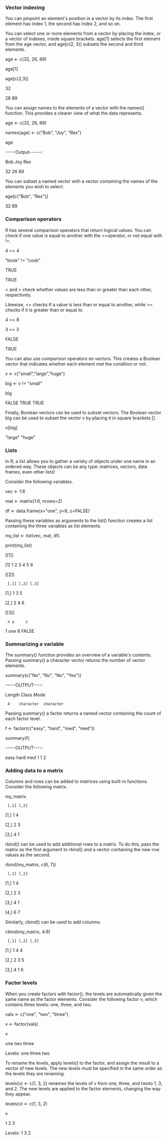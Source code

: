 ### Vector indexing
You can pinpoint an element's position in a vector by its index. The first element has index 1, the second has index 2, and so on.

You can select one or more elements from a vector by placing the index, or a vector of indexes, inside square brackets. age[1] selects the first element from the age vector, and age[c(2, 3)] subsets the second and third elements. 

age <- c(32, 26, 89)

age[1]

age[c(2,3)]

32

26 89

You can assign names to the elements of a vector with the names() function. This provides a clearer view of what the data represents. 

age <- c(32, 26, 89)

names(age) <- c("Bob", "Joy", "Rex")

age

-----Output------:

Bob Joy Rex

 32  26  89

You can subset a named vector with a vector containing the names of the elements you wish to select. 

age[c("Bob", "Rex")]

32 89

### Comparison operators 

R has several comparison operators that return logical values. 
You can check if one value is equal to another with the ==operator, or 
not equal with !=. 

4 == 4

"book" != "cook"

TRUE

TRUE

< and > check whether values are less than or greater than each other, 
respectively. 

Likewise, <= checks if a value is less than or equal to another, while >= checks if it is greater than or equal to. 

4 >= 8

3 <= 3

FALSE

TRUE

You can also use comparison operators on vectors. 
This creates a Boolean vector that indicates whether each element met the condition or not. 

v <- c("small","large","huge")

big <- v != "small"

big

FALSE  TRUE  TRUE

Finally, Boolean vectors can be used to subset vectors. The Boolean vector big can be used to subset the vector v by placing it in square 
brackets []. 

v[big]

"large" "huge"


### Lists

In R, a list allows you to gather a variety of objects under one name in an ordered way. These objects can be any type: matrices, vectors, data frames, even other lists! 

Consider the following variables. 

vec <- 1:6

mat <- matrix(1:6, nrows=2)

df <- data.frame(x="one", y=8, z=FALSE)


Passing these variables as arguments to the list() function creates a list containing the three variables as list elements. 

my_list <- list(vec, mat, df)

print(my_list)

[[1]]

 [1]  1  2  3  4  5  6
 
[[2]]

     [,1] [,2] [,3]
     
[1,]    1    3    5

[2,]    2    4    6

[[3]]

     x y     z
     
1  one 8 FALSE


### Summarizing a variable
The summary() function provides an overview of a variable's contents. Passing summary() a character vector returns the number of vector elements. 

summary(c("No", "No", "No", "Yes"))

-----OUTPUT----:

Length        Class       Mode

     4    character  character

Passing summary() a factor returns a named vector containing the count of each factor level. 

f <- factor(c("easy", "hard", "med", "med"))

summary(f)

-----OUTPUT----:

easy hard med
   1    1   2
   
   
### Adding data to a matrix
Columns and rows can be added to matrices using built-in functions. 
Consider the following matrix. 

my_matrix

     [,1] [,2]
[1,]    1    4

[2,]    2    3

[3,]    4    1

rbind() can be used to add additional rows to a matrix. 
To do this, pass the matrix as the first argument to rbind() and a vector containing the new row values as the second. 

rbind(my_matrix, c(6, 7))

     [,1] [,2]

[1,]    1    4

[2,]    2    3

[3,]    4    1

[4,]    6    7

Similarly, cbind() can be used to add columns. 

cbind(my_matrix, 4:6)

     [,1] [,2] [,3]

[1,]    1    4    4

[2,]    2    3    5

[3,]    4    1    6

### Factor levels

When you create factors with factor(), the levels are automatically given the same name as the factor elements.
Consider the following factor v, which contains three levels: one, three, and two. 

vals <- c("one", "two", "three")

v <- factor(vals)

v

one   two   three

Levels: one three two

To rename the levels, apply levels() to the factor, and assign the result to a vector of new levels. 
The new levels must be specified in the same order as the levels they are renaming. 

levels(v) <- c(1, 3, 2) renames the levels of v from one, three, and twoto 1, 3, and 2. 
The new levels are applied to the factor elements, changing the way they appear. 

levels(v) <- c(1, 3, 2)

v

1 2 3

Levels: 1 3 2
